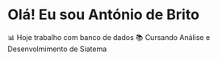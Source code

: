 # Olá! Eu sou António de Brito
📊 Hoje trabalho com banco de dados 
📚 Cursando Análise e Desenvolmimento de Siatema

